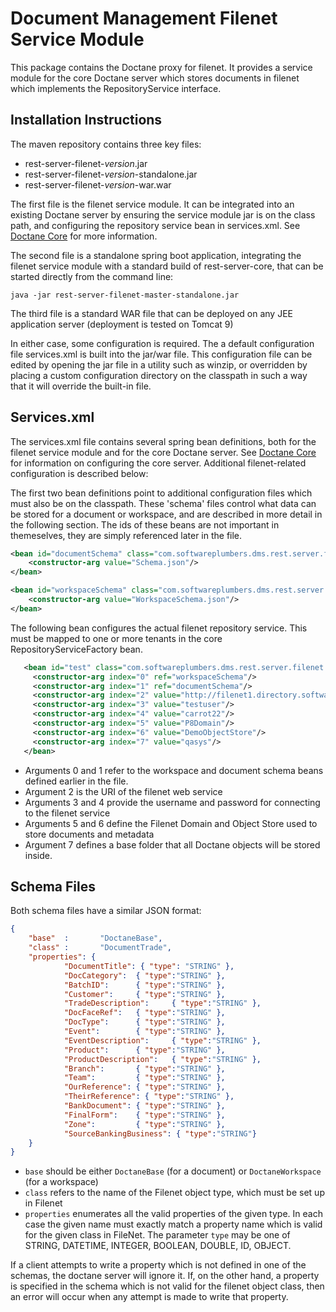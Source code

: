 # Document Management Filenet Service Module

This package contains the Doctane proxy for filenet. It provides a service module for the core Doctane server
which stores documents in filenet which implements the RepositoryService interface.

## Installation Instructions

The maven repository contains three key files:

* rest-server-filenet-_version_.jar
* rest-server-filenet-_version_-standalone.jar 
* rest-server-filenet-_version_-war.war

The first file is the filenet service module. It can be integrated into an existing Doctane server by
ensuring the service module jar is on the class path, and configuring the repository service bean
in services.xml. See [Doctane Core](https://projects.softwareplumbers.com/document-management/rest-server-core)
for more information.

The second file is a standalone spring boot application, integrating the filenet service module with
a standard build of rest-server-core, that can be started directly from the command line:

`java -jar rest-server-filenet-master-standalone.jar`

The third file is a standard WAR file that can be deployed on any JEE application server (deployment is tested on Tomcat 9)

In either case, some configuration is required. The a default configuration file services.xml is built into the jar/war file. This configuration file can be edited by opening the jar file in a utility such as winzip, or overridden by placing a custom configuration directory on the classpath in such a way that it will override the built-in file.

## Services.xml

The services.xml file contains several spring bean definitions, both for the filenet service module and for
the core Doctane server. See [Doctane Core](https://projects.softwareplumbers.com/document-management/rest-server-core) 
for information on configuring the core server. Additional filenet-related configuration is described below:

The first two bean definitions point to additional configuration files which must also be on the classpath. These 'schema' 
files control what data can be stored for a document or workspace, and are described in more detail in the following section. 
The ids of these beans are not important in themeselves, they are simply referenced later in the file.

```xml
<bean id="documentSchema" class="com.softwareplumbers.dms.rest.server.filenet.Schema" scope="singleton">
	<constructor-arg value="Schema.json"/>
</bean>

<bean id="workspaceSchema" class="com.softwareplumbers.dms.rest.server.filenet.Schema" scope="singleton">
	<constructor-arg value="WorkspaceSchema.json"/>
</bean>
```

The following bean configures the actual filenet repository service. This must be mapped to one or more tenants
in the core RepositoryServiceFactory bean.

```xml
   <bean id="test" class="com.softwareplumbers.dms.rest.server.filenet.FilenetRepositoryService" scope="singleton">
     <constructor-arg index="0" ref="workspaceSchema"/>
     <constructor-arg index="1" ref="documentSchema"/>
     <constructor-arg index="2" value="http://filenet1.directory.softwareplumbers.net:9080/wsi/FNCEWS40MTOM"/>
     <constructor-arg index="3" value="testuser"/>
     <constructor-arg index="4" value="carrot22"/>
     <constructor-arg index="5" value="P8Domain"/>
     <constructor-arg index="6" value="DemoObjectStore"/>
     <constructor-arg index="7" value="qasys"/>
   </bean>
```

* Arguments 0 and 1 refer to the workspace and document schema beans defined earlier in the file.
* Argument 2 is the URI of the filenet web service
* Arguments 3 and 4 provide the username and password for connecting to the filenet service
* Arguments 5 and 6 define the Filenet Domain and Object Store used to store documents and metadata
* Argument 7 defines a base folder that all Doctane objects will be stored inside.


## Schema Files

Both schema files have a similar JSON format:

```json
{ 
	"base"	:		"DoctaneBase",
    "class"	: 		"DocumentTrade",
  	"properties": {
  			"DocumentTitle": { "type": "STRING" },
  			"DocCategory": 	{ "type":"STRING" },
  			"BatchID": 		{ "type":"STRING" },
  			"Customer": 	{ "type":"STRING" },
  			"TradeDescription": 	{ "type":"STRING" },
  			"DocFaceRef": 	{ "type":"STRING" },
  			"DocType": 		{ "type":"STRING" },
  			"Event": 		{ "type":"STRING" },
  			"EventDescription": 	{ "type":"STRING" },
  			"Product": 		{ "type":"STRING" },
  			"ProductDescription":	{ "type":"STRING" },
  			"Branch": 		{ "type":"STRING" },
  			"Team": 		{ "type":"STRING" },
  			"OurReference": { "type":"STRING" },
  			"TheirReference": { "type":"STRING" },
  			"BankDocument": { "type":"STRING" },
  			"FinalForm": 	{ "type":"STRING" },
  			"Zone": 		{ "type":"STRING" },
  			"SourceBankingBusiness": { "type":"STRING"}
  	}
}   
```

* `base` should be either `DoctaneBase` (for a document) or `DoctaneWorkspace` (for a workspace)
* `class` refers to the name of the Filenet object type, which must be set up in Filenet
* `properties` enumerates all the valid properties of the given type. In each case the given name must exactly match a property name which is valid for the given class in FileNet. The parameter `type` may be one of STRING, DATETIME, INTEGER, BOOLEAN, DOUBLE, ID, OBJECT.

If a client attempts to write a property which is not defined in one of the schemas, the doctane server will ignore it. If, on the other hand, a property is specified in the schema which is not valid for the filenet object class, then an error will occur when any attempt is made to write that property.
 